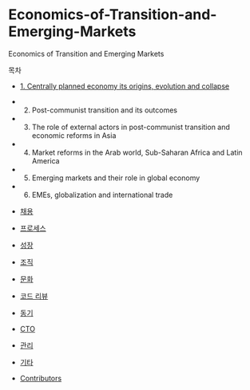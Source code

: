# Economics-of-Transition-and-Emerging-Markets
Economics of Transition and Emerging Markets

목차
* [1. Centrally planned economy its origins, evolution and collapse](#20)
* 2. Post-communist transition and its outcomes
* 3. The role of external actors in post-communist transition and economic reforms in Asia
* 4. Market reforms in the Arab world, Sub-Saharan Africa and Latin America
* 5. Emerging markets and their role in global economy
* 6. EMEs, globalization and international trade


* [채용](#채용)
* [프로세스](#프로세스)
* [성장](#성장)
* [조직](#조직)
* [문화](#문화)
* [코드 리뷰](#코드-리뷰)
* [동기](#동기)
* [CTO](#CTO)
* [관리](#관리)
* [기타](#기타)
* [Contributors](#contributors-)
